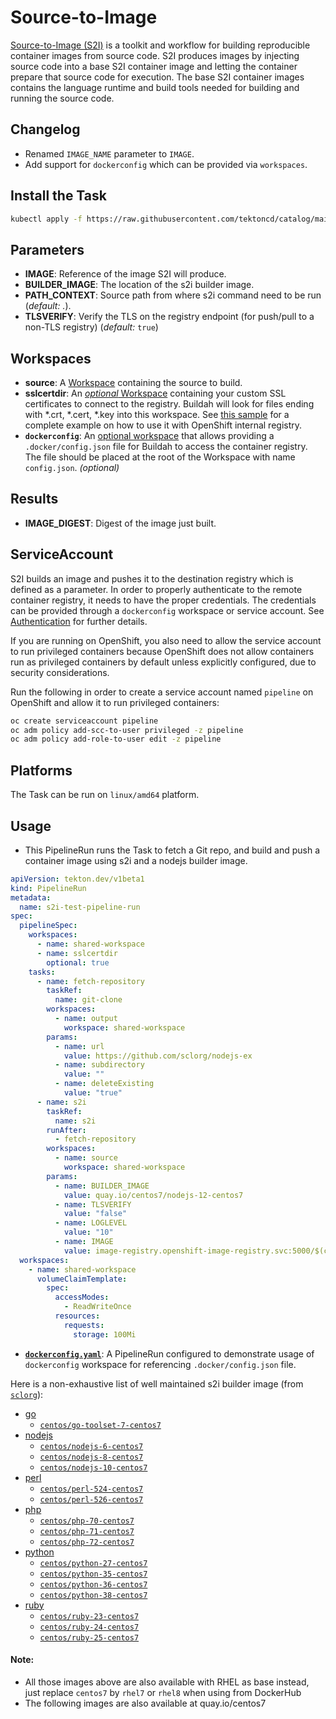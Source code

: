 # Source-to-Image

[Source-to-Image (S2I)](https://github.com/openshift/source-to-image)
is a toolkit and workflow for building reproducible container images
from source code. S2I produces images by injecting source code into a
base S2I container image and letting the container prepare that source
code for execution. The base S2I container images contains the
language runtime and build tools needed for building and running the
source code.

## Changelog

- Renamed `IMAGE_NAME` parameter to `IMAGE`.
- Add support for `dockerconfig` which can be provided via `workspaces`.

## Install the Task

```bash
kubectl apply -f https://raw.githubusercontent.com/tektoncd/catalog/main/task/s2i/0.3/s2i.yaml
```

## Parameters

- **IMAGE**: Reference of the image S2I will produce.
- **BUILDER_IMAGE**: The location of the s2i builder image.
- **PATH_CONTEXT**: Source path from where s2i command need to be run
  (_default: ._).
- **TLSVERIFY**: Verify the TLS on the registry endpoint (for push/pull to a
  non-TLS registry) (_default:_ `true`)

## Workspaces

- **source**: A [Workspace](https://github.com/tektoncd/pipeline/blob/main/docs/workspaces.md) containing the source to build.
- **sslcertdir**: An [_optional_ Workspace](https://github.com/tektoncd/pipeline/blob/v0.17.0/docs/workspaces.md#optional-workspaces) containing your custom SSL certificates to connect to the registry. Buildah will look for files ending with \*.crt, \*.cert, \*.key into this workspace. See [this sample](./samples/openshift-internal-registry.yaml) for a complete example on how to use it with OpenShift internal registry.
- **`dockerconfig`**: An [optional workspace](https://github.com/tektoncd/pipeline/blob/main/docs/workspaces.md#using-workspaces-in-tasks) that allows providing a `.docker/config.json` file for Buildah to access the container registry. The file should be placed at the root of the Workspace with name `config.json`. _(optional)_


## Results

- **IMAGE_DIGEST**: Digest of the image just built.

## ServiceAccount

S2I builds an image and pushes it to the destination registry which is
defined as a parameter. In order to properly authenticate to the
remote container registry, it needs to have the proper
credentials. The credentials can be provided through a `dockerconfig` workspace
or service account. See
[Authentication](https://github.com/tektoncd/pipeline/blob/main/docs/auth.md#basic-authentication-docker)
for further details.

If you are running on OpenShift, you also need to allow the service
account to run privileged containers because OpenShift does not allow
containers run as privileged containers by default unless explicitly
configured, due to security considerations.

Run the following in order to create a service account named
`pipeline` on OpenShift and allow it to run privileged containers:

```bash
oc create serviceaccount pipeline
oc adm policy add-scc-to-user privileged -z pipeline
oc adm policy add-role-to-user edit -z pipeline
```

## Platforms

The Task can be run on `linux/amd64` platform.

## Usage

- This PipelineRun runs the Task to fetch a Git repo, and build and push a
container image using s2i and a nodejs builder image.

```yaml
apiVersion: tekton.dev/v1beta1
kind: PipelineRun
metadata:
  name: s2i-test-pipeline-run
spec:
  pipelineSpec:
    workspaces:
      - name: shared-workspace
      - name: sslcertdir
        optional: true
    tasks:
      - name: fetch-repository
        taskRef:
          name: git-clone
        workspaces:
          - name: output
            workspace: shared-workspace
        params:
          - name: url
            value: https://github.com/sclorg/nodejs-ex
          - name: subdirectory
            value: ""
          - name: deleteExisting
            value: "true"
      - name: s2i
        taskRef:
          name: s2i
        runAfter:
          - fetch-repository
        workspaces:
          - name: source
            workspace: shared-workspace
        params:
          - name: BUILDER_IMAGE
            value: quay.io/centos7/nodejs-12-centos7
          - name: TLSVERIFY
            value: "false"
          - name: LOGLEVEL
            value: "10"
          - name: IMAGE
            value: image-registry.openshift-image-registry.svc:5000/$(context.pipelineRun.namespace)/$(context.pipelineRun.name)
  workspaces:
    - name: shared-workspace
      volumeClaimTemplate:
        spec:
          accessModes:
            - ReadWriteOnce
          resources:
            requests:
              storage: 100Mi
```
- **[`dockerconfig.yaml`](samples/dockerconfig.yaml)**: A PipelineRun configured to demonstrate usage of `dockerconfig` workspace for referencing `.docker/config.json` file.

Here is a non-exhaustive list of well maintained s2i builder image
(from [`sclorg`](https://github.com/sclorg/)):

- [go](https://github.com/sclorg/golang-container)
  - [`centos/go-toolset-7-centos7`](https://github.com/sclorg/golang-container)
- [nodejs](https://github.com/sclorg/s2i-nodejs-container)
  - [`centos/nodejs-6-centos7`](https://hub.docker.com/r/centos/nodejs-6-centos7)
  - [`centos/nodejs-8-centos7`](https://hub.docker.com/r/centos/nodejs-8-centos7)
  - [`centos/nodejs-10-centos7`](https://hub.docker.com/r/centos/nodejs-10-centos7)
- [perl](https://github.com/sclorg/s2i-perl-container)
  - [`centos/perl-524-centos7`](https://hub.docker.com/r/centos/perl-524-centos7)
  - [`centos/perl-526-centos7`](https://hub.docker.com/r/centos/perl-526-centos7)
- [php](https://github.com/sclorg/s2i-php-container)
  - [`centos/php-70-centos7`](https://hub.docker.com/r/centos/php-70-centos7)
  - [`centos/php-71-centos7`](https://hub.docker.com/r/centos/php-71-centos7)
  - [`centos/php-72-centos7`](https://hub.docker.com/r/centos/php-72-centos7)
- [python](https://github.com/sclorg/s2i-python-container)
  - [`centos/python-27-centos7`](https://hub.docker.com/r/centos/python-27-centos7)
  - [`centos/python-35-centos7`](https://hub.docker.com/r/centos/python-35-centos7)
  - [`centos/python-36-centos7`](https://hub.docker.com/r/centos/python-36-centos7)
  - [`centos/python-38-centos7`](https://hub.docker.com/r/centos/python-38-centos7)
- [ruby](https://github.com/sclorg/s2i-ruby-container)
  - [`centos/ruby-23-centos7`](https://hub.docker.com/r/centos/ruby-23-centos7)
  - [`centos/ruby-24-centos7`](https://hub.docker.com/r/centos/ruby-24-centos7)
  - [`centos/ruby-25-centos7`](https://hub.docker.com/r/centos/ruby-25-centos7)

#### Note: 
- All those images above are also available with RHEL as base
instead, just replace `centos7` by `rhel7` or `rhel8` when using from DockerHub
- The following images are also available at quay.io/centos7

